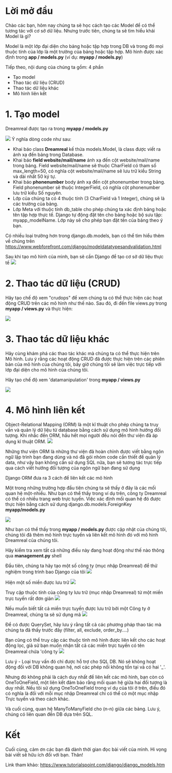 # Lời mở đầu
Chào các bạn, hôm nay chúng ta sẽ học cách tạo các Model để có thể tương tác với cơ sở dữ liệu. Nhưng trước tiên, chúng ta sẽ tìm hiểu khái  Model là gì?

Model là một lớp đại diện cho bảng hoặc tập hợp trong DB và trong đó mọi thuộc tính của lớp là một trường của bảng hoặc tập hợp. Mô hình được xác định trong **app / models.py** (ví dụ: **myapp / models.py**)

Tiếp theo, nội dung của chúng ta gồm: 4 phần
* Tạo model
* Thao tác dữ liệu (CRUD)
* Thao tác dữ liệu khác
* Mô hình liên kết
# 1. Tạo model
Dreamreal được tạo ra trong **myapp / models.py**

![](https://images.viblo.asia/632975e3-08c2-44c8-94c6-223323d3b794.png)
Ý nghĩa dòng code như sau:
* Khai báo class **Dreamreal** kế thừa models.Model, là class được viết ra ánh xạ đến bảng trong Database.
* Khai báo **field website/mail/name** ánh xạ đến cột website/mail/name trong bảng. Field website/mail/name sẽ thuộc CharField có tham số max_length=50, có nghĩa cột website/mail/name sẽ lưu trữ kiểu String và dài nhất 50 ký tự.
* Khai báo **phonenumber** body ánh xạ đến cột phonenumber trong bảng. Field phonenumber sẽ thuộc IntegerField, có nghĩa cột phonenumber lưu trữ kiểu Số nguyên.
* Lớp của chúng ta có 4 thuộc tính (3 CharField và 1 Integer), chúng sẽ là các trường của bảng.
* Lớp Meta với thuộc tính db_table cho phép chúng ta xác định bảng hoặc tên tập hợp thực tế. Django tự động đặt tên cho bảng hoặc bộ sưu tập: myapp_modelName. Lớp này sẽ cho phép bạn đặt tên của bảng theo ý bạn.

Có nhiều loại trường hơn trong django.db.models, bạn có thể tìm hiểu thêm về chúng trên https://www.webforefront.com/django/modeldatatypesandvalidation.html

Sau khi tạo mô hình của mình, bạn sẽ cần Django để tạo cơ sở dữ liệu thực tế
![](https://images.viblo.asia/153f66f6-6d02-4eff-bc72-c414e5fa4ec2.png)
# 2. Thao tác dữ liệu (CRUD)
Hãy tạo chế độ xem "crudops" để xem chúng ta có thể thực hiện các hoạt động CRUD trên các mô hình như thế nào. Sau đó,  đi đến file views.py trong **myapp / views.py** và thực hiện:

![](https://images.viblo.asia/b13cd17f-c607-49f5-9292-280d5a9a7f3f.png)
# 3. Thao tác dữ liệu khác
Hãy cùng khám phá các thao tác khác mà chúng ta có thể thực hiện trên Mô hình. Lưu ý rằng các hoạt động CRUD đã được thực hiện trên các phiên bản của mô hình của chúng tôi, bây giờ chúng tôi sẽ làm việc trực tiếp với lớp đại diện cho mô hình của chúng tôi.

Hãy tạo chế độ xem 'datamanipulation' trong **myapp / views.py**

![](https://images.viblo.asia/ec20129a-18fd-470d-899c-23d17b73e3d4.png)

# 4. Mô hình liên kết
Object-Relational Mapping (ORM) là một kĩ thuật cho phép chúng ta truy vấn và quản lý dữ liệu từ database bằng cách sử dụng mô hình hướng đối tượng. Khi nhắc đến ORM, hầu hết mọi người đều nói đến thư viện đã áp dụng kĩ thuật ORM.
![](https://images.viblo.asia/39173977-63ad-412c-acf5-8227e5aa3120.png)

Những thư viện ORM là những thư viện đã hoàn chỉnh được viết bằng ngôn ngữ lập trình bạn đang dùng và nó đã gói nhóm code cần thiết để quản lý data, như vậy bạn không cần sử dụng SQL nữa, bạn sẽ tương tác trực tiếp qua cách viết hướng đối tượng của ngôn ngữ bạn đang sử dụng

Django ORM đưa ra 3 cách để liên kết các mô hình

Một trong những trường hợp đầu tiên chúng ta sẽ thấy ở đây là các mối quan hệ một-nhiều. Như bạn có thể thấy trong ví dụ trên, công ty Dreamreal có thể có nhiều trang web trực tuyến. Việc xác định mối quan hệ đó được thực hiện bằng cách sử dụng django.db.models.ForeignKey
**myapp/models.py**

![](https://images.viblo.asia/09e2c18c-302e-4026-957a-f382dcfc9ece.png)

Như bạn có thể thấy trong **myapp / models.py** được cập nhật của chúng tôi, chúng tôi đã thêm mô hình trực tuyến và liên kết mô hình đó với mô hình Dreamreal của chúng tôi.

Hãy kiểm tra xem tất cả những điều này đang hoạt động như thế nào thông qua **management.py** shell

Đầu tiên, chúng ta hãy tạo một số công ty (mục nhập Dreamreal) để thử nghiệm trong trình bao Django của tôi 
![](https://images.viblo.asia/f222bd4e-da9b-4f1c-9b5b-37d7814b449b.png)

Hiện một số miền được lưu trữ
![](https://images.viblo.asia/90aaae99-9e08-42f9-8ac6-4e7977395187.png)

Truy cập thuộc tính của công ty lưu trữ (mục nhập Dreamreal) từ một miền trực tuyến rất đơn giản
![](https://images.viblo.asia/42eeccfc-f185-4ba8-b59a-a446aaceb7ca.png)

Nếu muốn biết tất cả miền trực tuyến được lưu trữ bởi một Công ty ở Dreamreal, chúng ta sẽ sử dụng mã
![](https://images.viblo.asia/d185a5c2-791a-45d0-bbb4-17605c3bc071.png)

Để có được QuerySet, hãy lưu ý rằng tất cả các phương pháp thao tác mà chúng ta đã thấy trước đây (filter, all, exclude, order_by....)

Bạn cũng có thể truy cập các thuộc tính mô hình được liên kết cho các hoạt động lọc, giả sử bạn muốn nhận tất cả các miền trực tuyến có tên Dreamreal chứa 'công ty
![](https://images.viblo.asia/19c81942-e67f-43b9-8dbb-b80bab771625.png)

Lưu ý - Loại truy vấn đó chỉ được hỗ trợ cho SQL DB. Nó sẽ không hoạt động đối với DB không quan hệ, nơi các phép nối không tồn tại và có hai '_'.

Nhưng đó không phải là cách duy nhất để liên kết các mô hình, bạn còn có OneToOneField, một liên kết đảm bảo rằng mối quan hệ giữa hai đối tượng là duy nhất. Nếu tôi sử dụng OneToOneField trong ví dụ của tôi ở trên, điều đó có nghĩa là đối với mỗi mục nhập Dreamreal chỉ có thể có một mục nhập Trực tuyến và theo cách khác.

Và cuối cùng, quan hệ ManyToManyField cho (n-n) giữa các bảng. Lưu ý, chúng có liên quan đến DB dựa trên SQL.
# Kết
Cuối cùng, cảm ơn các bạn đã dành thời gian đọc bài viết của mình. Hi vọng bài viết sẽ hữu ích đối với bạn. Thân!

Link tham khảo: https://www.tutorialspoint.com/django/django_models.htm
